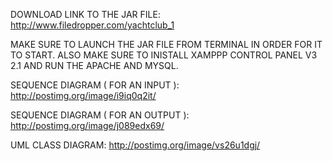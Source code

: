 
DOWNLOAD LINK TO THE JAR FILE: http://www.filedropper.com/yachtclub_1

MAKE SURE TO LAUNCH THE JAR FILE FROM TERMINAL IN ORDER FOR IT TO START.
ALSO MAKE SURE TO INISTALL XAMPPP CONTROL PANEL V3 2.1 AND RUN THE APACHE
AND MYSQL.

SEQUENCE DIAGRAM ( FOR AN INPUT ): http://postimg.org/image/i9iq0q2it/

SEQUENCE DIAGRAM ( FOR AN OUTPUT ): http://postimg.org/image/j089edx69/

UML CLASS DIAGRAM: http://postimg.org/image/vs26u1dgj/ 
